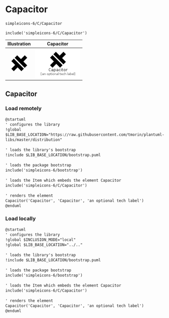 # Capacitor


```text
simpleicons-6/C/Capacitor
```

```text
include('simpleicons-6/C/Capacitor')
```



| Illustration | Capacitor |
| :---: | :---: |
| ![illustration for Illustration](../../simpleicons-6/C/Capacitor.png) | ![illustration for Capacitor](../../simpleicons-6/C/Capacitor.Local.png) |




## Capacitor

### Load remotely
```plantuml
@startuml
' configures the library
!global $LIB_BASE_LOCATION="https://raw.githubusercontent.com/tmorin/plantuml-libs/master/distribution"

' loads the library's bootstrap
!include $LIB_BASE_LOCATION/bootstrap.puml

' loads the package bootstrap
include('simpleicons-6/bootstrap')

' loads the Item which embeds the element Capacitor
include('simpleicons-6/C/Capacitor')

' renders the element
Capacitor('Capacitor', 'Capacitor', 'an optional tech label')
@enduml
```

### Load locally
```plantuml
@startuml
' configures the library
!global $INCLUSION_MODE="local"
!global $LIB_BASE_LOCATION="../.."

' loads the library's bootstrap
!include $LIB_BASE_LOCATION/bootstrap.puml

' loads the package bootstrap
include('simpleicons-6/bootstrap')

' loads the Item which embeds the element Capacitor
include('simpleicons-6/C/Capacitor')

' renders the element
Capacitor('Capacitor', 'Capacitor', 'an optional tech label')
@enduml
```

